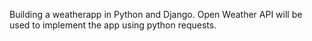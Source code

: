 Building a weatherapp in Python and Django.
Open Weather API will be used to implement the app using python requests.